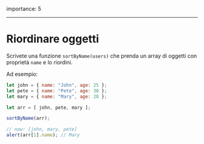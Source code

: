 importance: 5

---

# Riordinare oggetti

Scrivete una funzione `sortByName(users)` che prenda un array di oggetti con proprietà `name` e lo riordini.

Ad esempio:

```js no-beautify
let john = { name: "John", age: 25 };
let pete = { name: "Pete", age: 30 };
let mary = { name: "Mary", age: 28 };

let arr = [ john, pete, mary ];

sortByName(arr);

// now: [john, mary, pete]
alert(arr[1].name); // Mary
```

